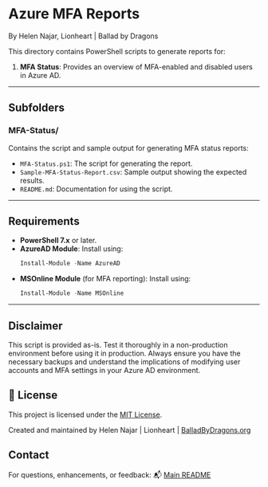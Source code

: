 # Azure MFA Reports
By Helen Najar, Lionheart | Ballad by Dragons

This directory contains PowerShell scripts to generate reports for:
1. **MFA Status**: Provides an overview of MFA-enabled and disabled users in Azure AD.

---

## Subfolders

### **MFA-Status/**
Contains the script and sample output for generating MFA status reports:
- `MFA-Status.ps1`: The script for generating the report.
- `Sample-MFA-Status-Report.csv`: Sample output showing the expected results.
- `README.md`: Documentation for using the script.

---

## Requirements
- **PowerShell 7.x** or later.
- **AzureAD Module**: Install using:
  ```powershell
  Install-Module -Name AzureAD
  ```
- **MSOnline Module** (for MFA reporting): Install using:
  ```powershell
  Install-Module -Name MSOnline
  ```

---

## Disclaimer

This script is provided as-is. Test it thoroughly in a non-production environment before using it in production. Always ensure you have the necessary backups and understand the implications of modifying user accounts and MFA settings in your Azure AD environment.

## 📜 License

This project is licensed under the [MIT License](https://github.com/balladbydragons/Azure-IT-Portfolio/blob/main/LICENSE.md).

Created and maintained by Helen Najar | Lionheart | [BalladByDragons.org](https://www.balladbydragons.org)


## **Contact**

For questions, enhancements, or feedback:
📬 [Main README](https://github.com/balladbydragons/Azure-IT-Portfolio/blob/main/README.md)

